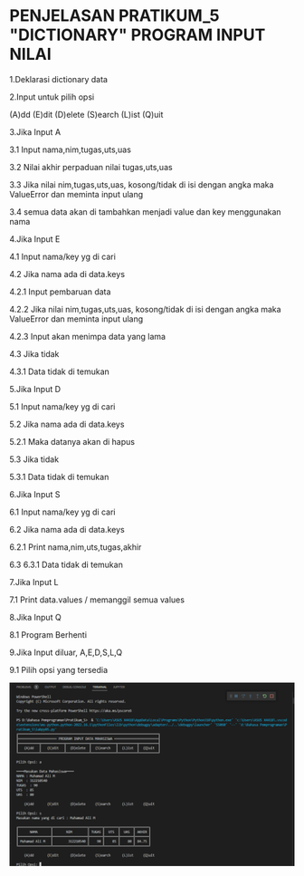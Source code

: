 # PENJELASAN PRATIKUM_5 "DICTIONARY" PROGRAM INPUT NILAI

1.Deklarasi dictionary data

2.Input untuk pilih opsi

(A)dd (E)dit (D)elete (S)earch (L)ist (Q)uit

3.Jika Input A

3.1 Input nama,nim,tugas,uts,uas

3.2 Nilai akhir perpaduan nilai tugas,uts,uas

3.3 Jika nilai nim,tugas,uts,uas, kosong/tidak di isi dengan angka maka ValueError dan meminta input ulang

3.4 semua data akan di tambahkan menjadi value dan key menggunakan nama

4.Jika Input E

4.1 Input nama/key yg di cari

4.2 Jika nama ada di data.keys

4.2.1 Input pembaruan data

4.2.2 Jika nilai nim,tugas,uts,uas, kosong/tidak di isi dengan angka maka ValueError dan meminta input ulang

4.2.3 Input akan menimpa data yang lama

4.3 Jika tidak

4.3.1 Data tidak di temukan

5.Jika Input D

5.1 Input nama/key yg di cari

5.2 Jika nama ada di data.keys

5.2.1 Maka datanya akan di hapus

5.3 Jika tidak

5.3.1 Data tidak di temukan

6.Jika Input S

6.1 Input nama/key yg di cari

6.2 Jika nama ada di data.keys

6.2.1 Print nama,nim,uts,tugas,akhir

6.3
6.3.1 Data tidak di temukan

7.Jika Input L

7.1 Print data.values / memanggil semua values

8.Jika Input Q

8.1 Program Berhenti

9.Jika Input diluar, A,E,D,S,L,Q

9.1 Pilih opsi yang tersedia

![image](SS/Output.PNG)